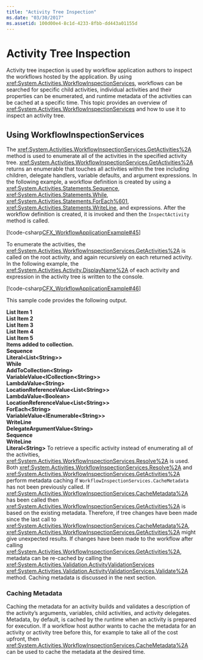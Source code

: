 ```yaml
---
title: "Activity Tree Inspection"
ms.date: "03/30/2017"
ms.assetid: 100d00e4-8c1d-4233-8fbb-dd443a01155d
---
```

# Activity Tree Inspection
Activity tree inspection is used by workflow application authors to inspect the workflows hosted by the application. By using <xref:System.Activities.WorkflowInspectionServices>, workflows can be searched for specific child activities, individual activities and their properties can be enumerated, and runtime metadata of the activities can be cached at a specific time. This topic provides an overview of <xref:System.Activities.WorkflowInspectionServices> and how to use it to inspect an activity tree.  
  
## Using WorkflowInspectionServices  
 The <xref:System.Activities.WorkflowInspectionServices.GetActivities%2A> method is used to enumerate all of the activities in the specified activity tree. <xref:System.Activities.WorkflowInspectionServices.GetActivities%2A> returns an enumerable that touches all activities within the tree including children, delegate handlers, variable defaults, and argument expressions. In the following example, a workflow definition is created by using a <xref:System.Activities.Statements.Sequence>, <xref:System.Activities.Statements.While>, <xref:System.Activities.Statements.ForEach%601>, <xref:System.Activities.Statements.WriteLine>, and expressions. After the workflow definition is created, it is invoked and then the `InspectActivity` method is called.  
  
 [!code-csharp[CFX_WorkflowApplicationExample#45](~/samples/snippets/csharp/VS_Snippets_CFX/cfx_workflowapplicationexample/cs/program.cs#45)]  
  
 To enumerate the activities, the <xref:System.Activities.WorkflowInspectionServices.GetActivities%2A> is called on the root activity, and again recursively on each returned activity. In the following example, the <xref:System.Activities.Activity.DisplayName%2A> of each activity and expression in the activity tree is written to the console.  
  
 [!code-csharp[CFX_WorkflowApplicationExample#46](~/samples/snippets/csharp/VS_Snippets_CFX/cfx_workflowapplicationexample/cs/program.cs#46)]  
  
 This sample code provides the following output.  
  
 **List Item 1**  
**List Item 2**   
**List Item 3**   
**List Item 4**   
**List Item 5**   
**Items added to collection.**   
**Sequence**   
 **Literal<List\<String>>**  
 **While**  
 **AddToCollection\<String>**  
 **VariableValue<ICollection\<String>>**  
 **LambdaValue\<String>**  
 **LocationReferenceValue<List\<String>>**  
 **LambdaValue\<Boolean>**  
 **LocationReferenceValue<List\<String>>**  
 **ForEach\<String>**  
 **VariableValue<IEnumerable\<String>>**  
 **WriteLine**  
 **DelegateArgumentValue\<String>**  
 **Sequence**  
 **WriteLine**  
 **Literal\<String>**  To retrieve a specific activity instead of enumerating all of the activities, <xref:System.Activities.WorkflowInspectionServices.Resolve%2A> is used. Both <xref:System.Activities.WorkflowInspectionServices.Resolve%2A> and <xref:System.Activities.WorkflowInspectionServices.GetActivities%2A> perform metadata caching if `WorkflowInspectionServices.CacheMetadata` has not been previously called. If <xref:System.Activities.WorkflowInspectionServices.CacheMetadata%2A> has been called then <xref:System.Activities.WorkflowInspectionServices.GetActivities%2A> is based on the existing metadata. Therefore, if tree changes have been made since the last call to <xref:System.Activities.WorkflowInspectionServices.CacheMetadata%2A>, <xref:System.Activities.WorkflowInspectionServices.GetActivities%2A> might give unexpected results. If changes have been made to the workflow after calling <xref:System.Activities.WorkflowInspectionServices.GetActivities%2A>, metadata can be re-cached by calling the <xref:System.Activities.Validation.ActivityValidationServices> <xref:System.Activities.Validation.ActivityValidationServices.Validate%2A> method. Caching metadata is discussed in the next section.  
  
### Caching Metadata  
 Caching the metadata for an activity builds and validates a description of the activity’s arguments, variables, child activities, and activity delegates. Metadata, by default, is cached by the runtime when an activity is prepared for execution. If a workflow host author wants to cache the metadata for an activity or activity tree before this, for example to take all of the cost upfront, then <xref:System.Activities.WorkflowInspectionServices.CacheMetadata%2A> can be used to cache the metadata at the desired time.

